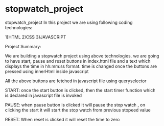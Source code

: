# stopwatch_project


stopwatch_project
In this project we are using following coding technologies:

1)HTML 2)CSS 3)JAVASCRIPT

Project Summary:

We are building a stopwatch project using above technologies. we are going to have start, pause and reset buttons in index.html file and a text which displays the time in hh:mm:ss format. time is changed once the buttons are pressed using innerHtml inside javascript

All the above buttons are fetched in javascript file using queryselector

START: once the start button is clicked, then the start timer function which is declared in javascript file is invoked

PAUSE: when pause button is clicked it will pause the stop watch , on clicking the start it will start the stop watch from previous stopeed value

RESET: When reset is clicked it will reset the time to zero
